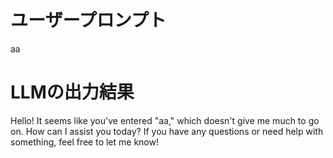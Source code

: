 # ユーザープロンプト

aa

# LLMの出力結果

Hello! It seems like you've entered "aa," which doesn't give me much to go on. How can I assist you today? If you have any questions or need help with something, feel free to let me know!